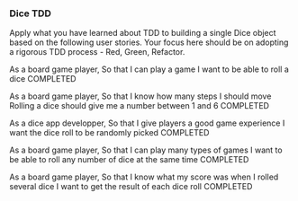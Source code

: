 ### Dice TDD

Apply what you have learned about TDD to building a single Dice object based on the following user stories.
Your focus here should be on adopting a rigorous TDD process - Red, Green, Refactor.


As a board game player,
So that I can play a game
I want to be able to roll a dice
COMPLETED

As a board game player,
So that I know how many steps I should move
Rolling a dice should give me a number between 1 and 6
COMPLETED

As a dice app developper,
So that I give players a good game experience
I want the dice roll to be randomly picked
COMPLETED

As a board game player,
So that I can play many types of games
I want to be able to roll any number of dice at the same time
COMPLETED

As a board game player,
So that I know what my score was when I rolled several dice
I want to get the result of each dice roll
COMPLETED
